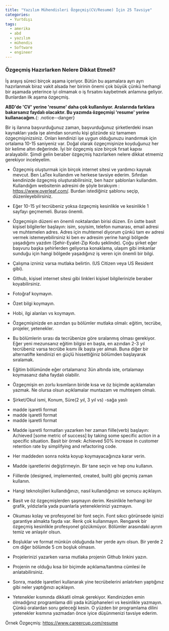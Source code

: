 ```yaml
---
title: "Yazılım Mühendisleri Özgeçmiş(CV/Resume) İçin 25 Tavsiye"
categories:
  - Yurtdışı
tags:
  - amerika
  - abd
  - yazılım
  - mühendis
  - Software
  - engineer
---
```


### Özgeçmiş Hazırlarken Nelere Dikkat Etmeli?

İş arayış süreci birçok aşama içeriyor. Bütün bu aşamalara ayrı ayrı hazırlanmak biraz vakit alsada her birinin önemi çok büyük çünkü herhangi bir aşamada yeterince iyi olmamak o iş fırsatını kaybetmek anlamına geliyor. Bunlardan ilk aşama özgeçmiş.

**ABD'de 'CV' yerine 'resume' daha çok kullanılıyor. Aralarında farklara bakarsanız faydalı olacaktır. Bu yazımda özgeçmişi 'resume' yerine kullanacağım.**{: .notice--danger}

Bir iş ilanına başvurduğunuz zaman, başvurduğunuz şirketlerdeki insan kaynakları yada işe alımdan sorumlu kişi gözünde siz tamamen özgeçmişinizsiniz. Onları kendinizi işe uygun olduğunuzu inandırmak için ortalama 10-15 saniyeniz var. Doğal olarak özgeçmişinize koyduğunuz her bir kelime altın değerinde. İyi bir özgeçmiş size birçok fırsat kapısı aralayabilir. Şimdi gelin beraber özgeçmiş hazırlarken nelere dikkat etmemiz gerekiyor inceleyelim.

* Özgeçmiş oluşturmak için birçok internet sitesi ve yardımcı kaynak mevcut. Ben LaTex kullandım ve herkese tavsiye ederim. Sıfırdan kendinizde özgeçmiş oluşturabilirsiniz, ben hazır şablonları kullandım. Kullandığım websitenin adresini de şöyle bırakıyım : https://www.overleaf.com/.
Burdan istediğiniz şablonu seçip, düzenleyebilirsiniz.

* Eğer 10-15 yıl tecrübeniz yoksa özgeçmiş kesinlikle ve kesinlikle 1 sayfayı geçmemeli. Burası önemli.

* Özgeçmişin düzeni en önemli noktalardan birisi düzen. En üstte basit kişisel bilgilerler başlayın: isim, soyisim, telefon numarası, email adresi ve muhtemelen adres. Adres için muhtemel diyorum çünkü tam ev adresi vermek istemeyebilirsiniz ki ben ev adresim yerine hangi bölgede yaşadığımı yazdım (Şehir-Eyalet-Zip Kodu şeklinde). Çoğu şirket eğer başvuru başka şehirlerden geliyorsa konaklama, ulaşım gibi imkanlar sunduğu için hangi bölgede yaşadığınız iş veren için önemli bir bilgi.

* Çalışma izniniz varsa mutlaka belirtin. (US Citizen veya US Resident gibi).

* Github, kişisel internet sitesi gibi linkleri kişisel bilgilerinizle beraber koyabilirsiniz.

* Fotoğraf koymayın.

* Özet bilgi koymayın.

* Hobi, ilgi alanları vs koymayın.

* Özgeçmişinizde en azından şu bölümler mutlaka olmalı: eğitim, tecrübe, projeler, yetenekler.

* Bu bölümlerin sırası da tecrübenize göre sıralanmış olması gerekiyor. Eğer yeni mezunsanız eğitim bilgisi en başta, en azından 2-3 yıl tecrübeniz varsa tecrübe kısmı ilk başta yer almalı. Buna diğer bir alternatifte kendinizi en güçlü hissettiğiniz bölümden başlayarak sıralamak.

* Eğitim bölümünde eğer ortalamanız 3ün altında iste, ortalamayı koymasanız daha faydalı olabilir.

* Özgeçmişin en zorlu kısımların biride kısa ve öz biçimde açıklamaları yazmak. Ne olursa olsun açıklamalar muntazam ve muhteşem olmalı.

* Şirket/Okul ismi, Konum, Süre(2 yıl, 3 yıl vs) -sağa yaslı
- madde işaretli format
- madde işaretli format
- madde işaretli format

* Madde işaretli formatları yazarken her zaman fiille(verb) başlayın:
Achieved [some metric of success] by taking some specific action in a specific situation.
Basit bir örnek:
Achieved 50% increase in customer retention rate by simplifying and refactoring code.

* Her maddeden sonra nokta koyup koymayacağınıza karar verin.

* Madde işaretlerini değiştirmeyin. Bir tane seçin ve hep onu kullanın.

* Fiillerde (designed, implemented, created, built) gibi geçmiş zaman kullanın.

* Hangi teknolojileri kullandığınızı, nasıl kullandığınızı ve sonucu açıklayın.

* Basit ve öz özgeçmişlerden şaşmayın derim. Kesinlikle herhangi bir grafik, yıldızlarla yada puanlarla yeteneklerinizi yazmayın.

* Okuması kolay ve profesyonel bir font seçin. Font sıkıcı görünsede işinizi garantiye almakta fayda var. Renk çok kullanmayın. Rengarek bir özgeçmiş kesinlikle profesyonel gözükmüyor. Bölümler arasındaki ayrım temiz ve anlaşılır olsun.

* Boşluklar ve format münkün olduğunda her yerde aynı olsun. Bir yerde 2 cm diğer bölümde 5 cm boşluk olmasın.

* Projelerinizi yazarken varsa mutlaka projenin Github linkini yazın.

* Projenin ne olduğu kısa bir biçimde açıklama/tanıtma cümlesi ile anlatabilirsiniz.

* Sonra, madde işaretleri kullanarak yine tecrübelerini anlatırken yaptığınız gibi neler yaptığınızı açıklayın.

* Yetenekler kısmında dikkatli olmak gerekiyor. Kendinizden emin olmadığınız programlama dili yada kütüphaneleri vs kesinlikle yazmayın. Çünkü oralardan soru geleceği kesin. O yüzden bir programlama dilini yetenekler kısmına yazmadan önce iyice düşünmenizi tavsiye ederim.

Örnek Özgeçmiş:
https://www.careercup.com/resume

